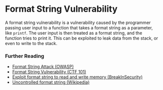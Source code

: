 # Format String Vulnerability

A format string vulnerability is a vulnerability caused by the programmer passing user input to a function that takes a format string as a parameter, like `printf`. The user input is then treated as a format string, and the function tries to print it. This can be exploited to leak data from the stack, or even to write to the stack.

### Further Reading

- [Format String Attack (OWASP)](https://owasp.org/www-community/attacks/Format_string_attack)
- [Format String Vulnerability (CTF 101)](https://ctf101.org/binary-exploitation/what-is-a-format-string-vulnerability/)
- [Exploit format string to read and write memory (BreakInSecurity)](https://axcheron.github.io/exploit-101-format-strings/)
- [Uncontrolled format string (Wikipedia)](https://en.wikipedia.org/wiki/Uncontrolled_format_string)
